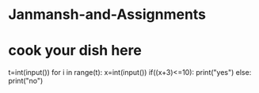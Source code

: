 # Janmansh-and-Assignments
# cook your dish here
t=int(input())
for i in range(t):
    x=int(input())
    if((x+3)<=10):
        print("yes")
    else:
        print("no")
